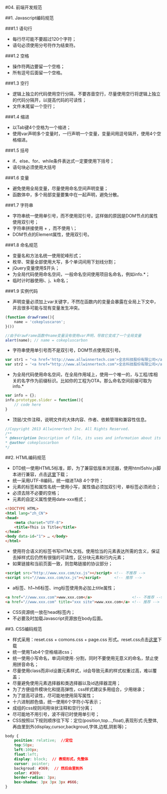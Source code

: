 #04. 前端开发规范

##1. Javascript编码规范

###1.1 语句行

  * 每行尽可能不要超过120个字符；
  * 语句必须使用分号符作为结束符。

###1.2 空格
  
  * 操作符两边要留一个空格；
  * 所有逗号后面留一个空格。

###1.3 空行

  * 逻辑上独立的代码使用空行分隔，不要吝啬空行，尽量使用空行将逻辑上独立的代码分隔开，以提高代码的可读性；
  * 文件末尾留一个空行；

###1.4 缩进

  * 以Tab键4个空格为一个缩进；
  * 使用var声明多个变量时，一行声明一个变量，变量间用逗号隔开，使用4个空格缩进。

###1.5 括号
 
  * if、else、for、while条件表达式一定要使用下括号；
  * 语句块必须使用大括号

###1.6 变量
  
  * 避免使用全局变量，尽量使用命名空间声明变量；
  * 函数体中，多个局部变量要集中在一起声明，避免分散。

###1.7 字符串

  * 字符串统一使用单引号，而不使用双引号，这样做的原因是DOM节点的属性使用双引号；
  * 字符串拼接使用 + ，而不使用 \；
  * DOM节点的Element属性，使用双引号。

###1.8 命名规范

  * 变量名和方法名统一使用驼峰形式；
  * 枚举、常量全部使用大写，多个单词间用下划线分割；
  * jQuery变量使用$开头；
  * 为全局代码使用命名空间，一般命名空间使用项目名命名，例如info.*；
  * 临时计时器使用i、j、k命名；

###1.9 实例代码
 
  * 声明变量必须加上var关键字，不然在函数内的变量会暴露在全局上下文中，并且很多可能与现有变量发生冲突。

```javascript
(function drawFrame(){
    name = 'cokepluscaron';
}())

//由于drawFrame函数中name变量没有使用var声明，导致它变成了一个全局变量
alert(name); // name = cokepluscarbon
```

  * 字符串使用单引号而不是双引号，DOM节点使用双引号。

```javascript
var str1 = "<a href='http://www.allwinnertech.com'>全志科技股份有限公司</a>";  // 不推荐
var str2 = '<a href="http://www.allwinnertech.com">全志科技股份有限公司</a>';  // 推荐
```

  * 为全局代码使用命名空间，在全局作用域上，使用一个唯一的，与工程/库相关的名字作为前缀标识。比如你的工程为OTA，那么命名空间前缀可取为info.*

```javascript
var info = {};
info.prototype.slider = function(){
    // code here
}
```

  * 顶层/文件注释，说明文件的大体内容、作者、依赖管理和兼容性信息。

```javascript
//Copyright 2013 Allwinnertech Inc. All Rights Reserved.
/**
* @description Description of file, its uses and information about its dependencies.
* @author cokepluscarbon
*/
```


##2. HTML编码规范

  * DTD统一使用HTML5标准，即<code><!DOCTYPE HTML></code>，为了兼容低版本浏览器，使用html5shiv.js脚本进行兼容，点击<a href="html5shiv.js" href="https://code.google.com/p/html5shiv/">这里</a>下载；
  * 统一采用UTF-8编码，统一缩进TAB 4个字符；
  * 元素的标签和属性名统一使用小写，属性值必须加双引号，单标签必须闭合；
  * 必须去除不必要的空格；
  * 元素的自定义属性使用date-xxx格式；

```html
<!DOCTYPE HTML>
<html lang="zh_CN">
<head>
    <meta charset="UTF-8">
    <title>This is Title</title>
</head>
<body data-id="1"> … </body>
</html>
```
  * 使用符合语义的标签书写HTML文档，使用恰当的元素表达所需的含义，保证去掉样式后仍然有很强的可读性，区分块元素和行内元素；
  * 如果链接和当前页面一致，则忽略链接的协议部分；

```html
<script src="http://www.xxx.com/xx.js"></script> <!-- 不推荐 -->
<script src="//www.xxx.com/xx.js"></script>      <!-- 推荐 -->
```

  * a标签、h1~h6标签、img标签使用务必加上title属性；

```html
<a href="//www.xxx.com">www.xxx.com</a>                  <!-- 不推荐 -->
<a href="//www.xxx.com" title="xxx site">www.xxx.com</a> <!-- 推荐 -->
```

  * CSS资源统一放在head标签内；
  * 不必要及时加载Javascript资源放在body后面。
 

##3. CSS编码规范
  
  * 样式采用：reset.css + comons.css + page.css  形式。reset.css点击<a href="http://developer.yahoo.com/yui/reset/">这里</a>下载
  * 统一使用Tab4个空格缩进css；
  * 统一使用小写命名，单词间使用<code>-</code>分割，同时不要使用无意义的命名，禁止使用拼音命名；
  * 尽量使用class而非id设置元素样式，id会导致元素的样式权重过高，难以覆盖；
  * 尽量避免使用元素选择器和类选择器以及id选择器混用；
  * 为了方便组件模块化和提高弹性，css样式建议多用组合，少用继承；
  * 为了提高可读性，尽可能地使用简写属性；
  * 十六进制颜色值，统一使用6个字符小写表示；
  * 成组的css规则间用块状注释和空行分离；
  * 尽可能地不用引号，波不得已时使用单引号；
  * CSS按照以下规则顺序往下写：定位(position,top...,float),表现形式:先整体,再由里到外(display,cursor,backgroud,字体,边框,阴影等)；

```css
body {
    position: relative;  //定位
    top:50px;
    left:100px;
    float:left;  
    display: block;  // 表现形式，先整体
    cursor: pointer;
    backgroud: #369;  // 然后由里到外
    color: #369;
    border-radius: 3px;
    box-shadow: 3px 3px 3px #666;
}
```
